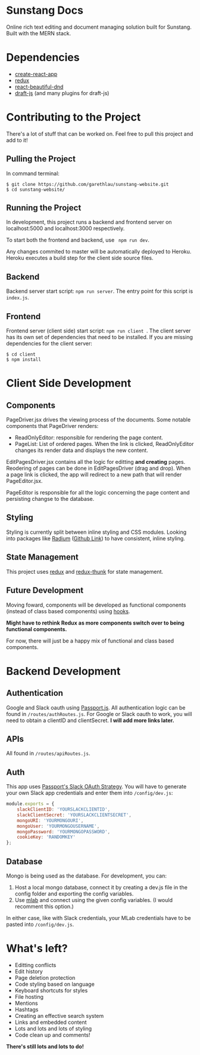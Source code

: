 # Sunstang Docs
Online rich text editing and document managing solution built for Sunstang. Built with the MERN stack.

# Dependencies
- [create-react-app](https://github.com/facebook/create-react-app "https://github.com/facebook/create-react-app")
- [redux](https://redux.js.org/ "https://redux.js.org/")
- [react-beautiful-dnd](https://www.npmjs.com/package/react-beautiful-dnd "https://www.npmjs.com/package/react-beautiful-dnd")
- [draft-js](https://draftjs.org/ "https://draftjs.org/") (and many plugins for draft-js)

# Contributing to the Project
There's a lot of stuff that can be worked on. Feel free to pull this project and add to it!

## Pulling the Project
In command terminal:
```
$ git clone https://github.com/garethlau/sunstang-website.git
$ cd sunstang-website/
```

## Running the Project
In development, this project runs a backend and frontend server on localhost:5000 and localhost:3000 respectively. 

To start both the frontend and backend, use ` npm run dev`.

Any changes commited to master will be automatically deployed to Heroku. Heroku executes a build step for the client side source files.

## Backend
Backend server start script: `npm run server`. The entry point for this script is `index.js`. 

## Frontend
Frontend server (client side) start script: `npm run client `. The client server has its own set of dependencies that need to be installed. If you are missing dependencies for the client server:
```
$ cd client
$ npm install
```

# Client Side Development
## Components
PageDriver.jsx drives the viewing process of the documents. Some notable components that PageDriver renders:
- ReadOnlyEditor: responsible for rendering the page content.
- PageList: List of ordered pages. When the link is clicked, ReadOnlyEditor changes its render data and displays the new content.

EditPagesDriver.jsx contains all the logic for editting <b>and creating</b> pages. Reodering of pages can be done in EditPagesDriver (drag and drop). When a page link is clicked, the app will redirect to a new path that will render PageEditor.jsx.

PageEditor is responsible for all the logic concerning the page content and persisting changse to the database.

## Styling
Styling is currently split between inline styling and CSS modules. Looking into packages like [Radium](https://formidable.com/open-source/radium/ "Official Site") ([Github Link](https://github.com/FormidableLabs/radium "Radium on Github")) to have consistent, inline styling. 

## State Management
This project uses [redux](https://redux.js.org/ "https://redux.js.org/") and [redux-thunk](https://github.com/reduxjs/redux-thunk "Redux-Thunk on Github") for state management. 

## Future Development
Moving foward, components will be developed as functional components (instead of class based components) using [hooks](https://reactjs.org/docs/hooks-intro.html). 

<b> Might have to rethink Redux as more components switch over to being functional components.</b>

For now, there will just be a happy mix of functional and class based components.

# Backend Development
## Authentication
Google and Slack oauth using [Passport.js](http://www.passportjs.org/ "http://www.passportjs.org/"). All authentication logic can be found in `/routes/authRoutes.js`. For Google or Slack oauth to work, you will need to obtain a clientID and clientSecret. <b>I will add more links later.</b>

## APIs
All found in `/routes/apiRoutes.js`.

## Auth
This app uses [Passport's Slack OAuth Strategy](http://www.passportjs.org/packages/passport-slack-oauth2/). You will have to generate your own Slack app credentials and enter them into `/config/dev.js`:

``` javascript
module.exports = {
    slackClientID: 'YOURSLACKCLIENTID',
    slackClientSecret: 'YOURSLACKCLIENTSECRET',
    mongoURI: 'YOURMONGOURI',
    mongoUser: 'YOURMONGOUSERNAME',
    mongoPassword: 'YOURMONGOPASSWORD',
    cookieKey: 'RANDOMKEY'
};
```
## Database
Mongo is being used as the database. For development, you can:
1) Host a local mongo database, connect it by creating a dev.js file in the config folder and exporting the config variables. 
2) Use [mlab](https://mlab.com/) and connect using the given config variables. (I would recomment this option.)

In either case, like with Slack credentials, your MLab credentials have to be pasted into `/config/dev.js`. 

# What's left?
- Editting conflicts
- Edit history
- Page deletion protection
- Code styling based on language
- Keyboard shortcuts for styles
- File hosting
- Mentions
- Hashtags
- Creating an effective search system
- Links and embedded content
- Lots and lots and lots of styling
- Code clean up and comments!

<b>There's still lots and lots to do!</b>
